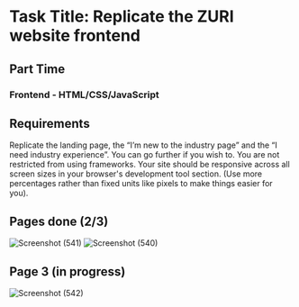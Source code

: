 # Task Title: Replicate the ZURI website frontend
## Part Time
### Frontend - HTML/CSS/JavaScript

## Requirements

Replicate the landing page, the “I’m new to the industry page” and the “I need industry experience”.
You can go further if you wish to.
You are not restricted from using frameworks.
Your site should be responsive across all screen sizes in your browser's development tool section. (Use more percentages rather than fixed units like pixels to make things easier for you).

## Pages done (2/3)
![Screenshot (541)](https://user-images.githubusercontent.com/49479307/183259679-ec7790bc-2780-4f19-90a0-5ae3cb3956a6.png)
![Screenshot (540)](https://user-images.githubusercontent.com/49479307/183259690-8975d7cb-2849-4caf-b7ed-e41e2da903e6.png)

## Page 3 (in progress)

![Screenshot (542)](https://user-images.githubusercontent.com/49479307/183267396-7bceb63c-37c0-40c1-bacb-bc0c192cf9e7.png)
